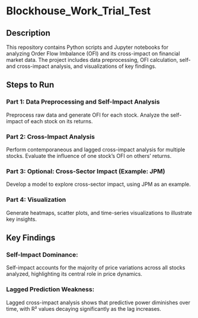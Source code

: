 # Blockhouse_Work_Trial_Test

## Description
This repository contains Python scripts and Jupyter notebooks for analyzing Order Flow Imbalance (OFI) and its cross-impact on financial market data. The project includes data preprocessing, OFI calculation, self- and cross-impact analysis, and visualizations of key findings.

## Steps to Run
### Part 1: Data Preprocessing and Self-Impact Analysis
Preprocess raw data and generate OFI for each stock.
Analyze the self-impact of each stock on its returns.
### Part 2: Cross-Impact Analysis
Perform contemporaneous and lagged cross-impact analysis for multiple stocks.
Evaluate the influence of one stock’s OFI on others’ returns.
### Part 3: Optional: Cross-Sector Impact (Example: JPM)
Develop a model to explore cross-sector impact, using JPM as an example.
### Part 4: Visualization
Generate heatmaps, scatter plots, and time-series visualizations to illustrate key insights.

## Key Findings
### Self-Impact Dominance:
Self-impact accounts for the majority of price variations across all stocks analyzed, highlighting its central role in price dynamics.
### Lagged Prediction Weakness:
Lagged cross-impact analysis shows that predictive power diminishes over time, with R² values decaying significantly as the lag increases.
